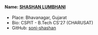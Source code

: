 #### Name: [SHASHAN LUMBHANI](https://github.com/soni-shashan/)
- Place: Bhavanagar, Gujarat
- Bio: CSPIT - B.Tech CS'27 (CHARUSAT)
- GitHub: [soni-shashan](https://github.com/soni-shashan/)
